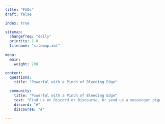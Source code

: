 ```yaml
---
title: "FAQs"
draft: false

index: true

sitemap:
  changefreq: "daily"
  priority: 1.0
  filename: "sitemap.xml"
  
menu:
  main:
    weight: 200

content:
  questions:
    title: "Powerful with a Pinch of Bleeding Edge"

  community:
    title: "Powerful with a Pinch of Bleeding Edge"
    text: "Find us on Discord or Discourse. Or send us a messenger pigeon, if that works for you."
    discord: "#"
    discourse: "#"
  
---
```

